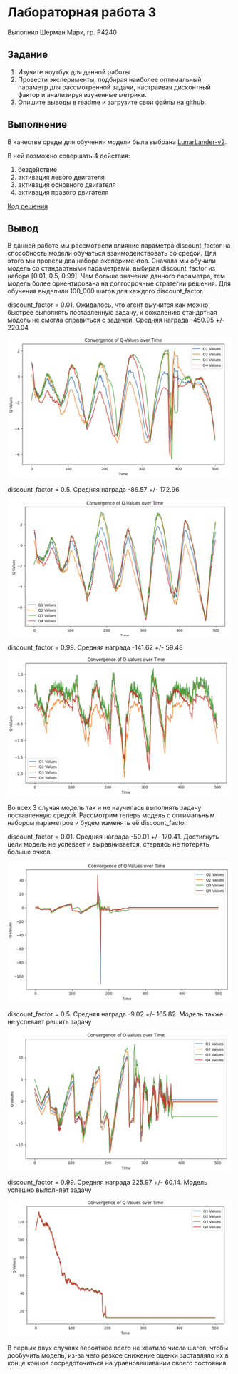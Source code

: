 # Лабораторная работа 3

Выполнил Шерман Марк, гр. P4240

## Задание
1. Изучите ноутбук для данной работы
2. Провести эксперименты, подбирая наиболее оптимальный параметр для рассмотренной задачи, настраивая дисконтный фактор и анализируя изученные метрики.
3. Опишите выводы в readme и загрузите свои файлы на github.


## Выполнение

В качестве среды для обучения модели была выбрана [LunarLander-v2](https://gymnasium.farama.org/environments/box2d/lunar_lander/).

В ней возможно совершать 4 действия:

1) бездействие
2) активация левого двигателя
3) активация основного двигателя
4) активация правого двигателя

[Код решения](Lab2.ipynb)

## Вывод

В данной работе мы рассмотрели влияние параметра discount_factor на способность модели обучаться взаимодействовать со средой. Для этого мы провели два набора экспериментов.
Сначала мы обучили модель со стандартными параметрами, выбирая discount_factor из набора [0.01, 0.5, 0.99]. Чем больше значение данного параметра, тем модель более ориентирована на долгосрочные стратегии решения.
Для обучения выделили 100_000 шагов для каждого discount_factor.

discount_factor = 0.01. Ожидалось, что агент выучится как можно быстрее выполнять поставленную задачу, к сожалению стандртная модель не смогла справиться с задачей. Средняя награда -450.95 +/- 220.04

![](default_model_discount_0_01.png)


discount_factor = 0.5. Средняя награда -86.57 +/- 172.96

![](default_model_discount_0_5.png)


discount_factor = 0.99. Средняя награда -141.62 +/- 59.48

![](default_model_discount_0_99.png)


Во всех 3 случая модель так и не научилась выполнять задачу поставленную средой. Рассмотрим теперь модель с оптимальным набором параметров и будем изменять её discount_factor.

discount_factor = 0.01. Средняя награда -50.01 +/- 170.41. Достигнуть цели модель не успевает и выравнивается, стараясь не потерять больше очков.

![](opt_model_discount_0_01.png)


discount_factor = 0.5. Средняя награда -9.02 +/- 165.82. Модель также не успевает решить задачу

![](opt_model_discount_0_5.png)


discount_factor = 0.99. Средняя награда 225.97 +/- 60.14. Модель успешно выполняет задачу

![](opt_model_discount_0_99.png)


В первых двух случаях вероятнее всего не хватило числа шагов, чтобы дообучить модель, из-за чего резкое снижение оценки заставляло их в конце концов сосредоточиться на уравновешивании своего состояния.
